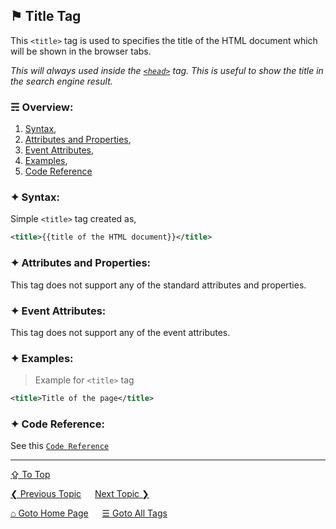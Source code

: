 ## &#9873; Title Tag
This `<title>` tag is used to specifies the title of the HTML document which will be shown in the browser tabs.

*This will always used inside the [`<head>`](./head-tag.md) tag. This is useful to show the title in the search engine result.*

### &#9780; Overview:
1. [Syntax](#-syntax),
2. [Attributes and Properties](#-attributes-and-properties),
3. [Event Attributes](#-event-attributes),
4. [Examples](#-examples),
5. [Code Reference](#-code-reference)

### &#10022; Syntax:
Simple `<title>` tag created as, 
```xml
<title>{{title of the HTML document}}</title>
```

### &#10022; Attributes and Properties:
This tag does not support any of the standard attributes and properties.

### &#10022; Event Attributes:
This tag does not support any of the event attributes.

### &#10022; Examples:
> Example for `<title>` tag
```xml
<title>Title of the page</title>
```

### &#10022; Code Reference:
See this [`Code Reference`](../code/title-tag.html)

---
[&#8682; To Top](#-title-tag)

[&#10094; Previous Topic](./time-tag.md) &emsp; [Next Topic &#10095;](./tr-tag.md)

[&#8962; Goto Home Page](../README.md) &emsp; [&#9776; Goto All Tags](../all-tags.md)
